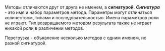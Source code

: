 Методы отличаются друг от друга не именем, а **сигнатурой**. 
***Сигнатура*** - это имя и набор параметров метода. Параметры могут отличаться количеством, типами и последовательностью. Имена параметров роли не играют. Тип возвращаемого методом результата также не играет никакой роли в различении методов.

Перегрузка - объявление несколько методов с одним именем, но разной сигнатурой. 